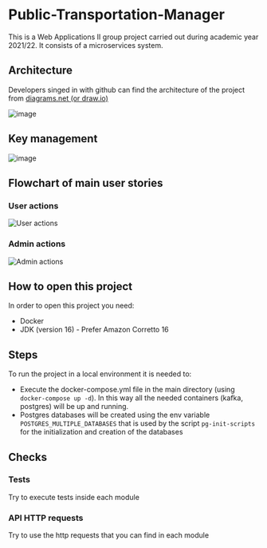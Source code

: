 # Public-Transportation-Manager

This is a Web Applications II group project carried out during academic year 2021/22. It consists of a microservices
system.

## Architecture

Developers singed in with github can find the architecture of the project
from [diagrams.net (or draw.io)](https://app.diagrams.net/)

![image](https://user-images.githubusercontent.com/62254235/213884657-103d949b-8a00-44a4-b5e2-97d90885f09b.png)

## Key management

![image](https://user-images.githubusercontent.com/62254235/213884680-c6d19430-53c4-45b5-9d60-7d8297bdd2c7.png)

## Flowchart of main user stories

### User actions

![User actions](http://www.plantuml.com/plantuml/proxy?cache=no&src=https://raw.githubusercontent.com/A-short-name/Public-Transportation-Manager/main/User_actions.iuml?token=GHSAT0AAAAAAB2MGKP6MMACQHHGJRUOWQS6Y6MIZ3A)

### Admin actions

![Admin actions](http://www.plantuml.com/plantuml/proxy?cache=no&src=https://raw.githubusercontent.com/A-short-name/Public-Transportation-Manager/main/Admin_actions.iuml?token=GHSAT0AAAAAAB2MGKP7LB7BL6LDARGU54HQY6MIZJQ)

## How to open this project

In order to open this project you need:

- Docker
- JDK (version 16) - Prefer Amazon Corretto 16

## Steps

To run the project in a local environment it is needed to:

- Execute the docker-compose.yml file in the main directory (using `docker-compose up -d`). In this way all the needed
  containers (kafka, postgres) will be up and running.
- Postgres databases will be created using the env variable `POSTGRES_MULTIPLE_DATABASES` that is used by the
  script `pg-init-scripts` for the initialization and creation of the databases

## Checks

### Tests

Try to execute tests inside each module

### API HTTP requests

Try to use the http requests that you can find in each module

